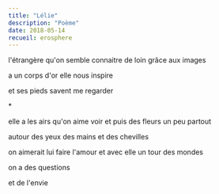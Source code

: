 ```yaml
---
title: "Lélie"
description: "Poème"
date: 2018-05-14
recueil: erosphere
---
```


l'étrangère qu'on semble connaitre
de loin grâce aux images

a un corps d'or
elle nous inspire

et ses pieds savent me regarder

\*

elle a les airs qu'on aime voir
et puis des fleurs un peu partout

autour des yeux des mains et des chevilles

on aimerait lui faire l'amour
et avec elle un tour des mondes

on a des questions

et de l'envie
